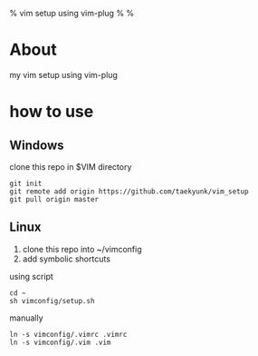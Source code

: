 % vim setup using vim-plug
%
%

# About
my vim setup using vim-plug 

# how to use

## Windows

clone this repo in $VIM directory

````
git init
git remote add origin https://github.com/taekyunk/vim_setup
git pull origin master
````

## Linux

1. clone this repo into ~/vimconfig
2. add symbolic shortcuts

using script

````
cd ~
sh vimconfig/setup.sh
````


manually
````
ln -s vimconfig/.vimrc .vimrc
ln -s vimconfig/.vim .vim

````

